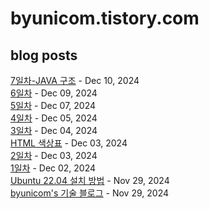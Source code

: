 # byunicom.tistory.com
## blog posts
[7일차-JAVA 구조](https://byunicom.tistory.com/29) - Dec 10, 2024<br>
[6일차](https://byunicom.tistory.com/28) - Dec 09, 2024<br>
[5일차](https://byunicom.tistory.com/27) - Dec 07, 2024<br>
[4일차](https://byunicom.tistory.com/26) - Dec 05, 2024<br>
[3일차](https://byunicom.tistory.com/25) - Dec 04, 2024<br>
[HTML 색상표](https://byunicom.tistory.com/24) - Dec 03, 2024<br>
[2일차](https://byunicom.tistory.com/23) - Dec 03, 2024<br>
[1일차](https://byunicom.tistory.com/22) - Dec 02, 2024<br>
[Ubuntu 22.04 설치 방법](https://byunicom.tistory.com/4) - Nov 29, 2024<br>
[byunicom's 기술 블로그](https://byunicom.tistory.com/pages/byunicoms-%EA%B8%B0%EC%88%A0-%EB%B8%94%EB%A1%9C%EA%B7%B8) - Nov 29, 2024<br>
